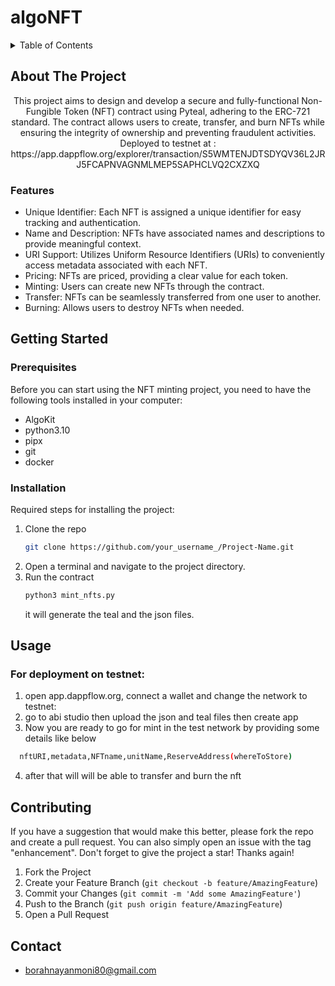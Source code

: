 # algoNFT

<!-- TABLE OF CONTENTS -->
<details>
  <summary>Table of Contents</summary>
  <ol>
    <li>
      <a href="#about-the-project">About The Project</a>
      <ul>
        <li><a href="#features">Features</a></li>
      </ul>
    </li>
    <li>
      <a href="#getting-started">Getting Started</a>
      <ul>
        <li><a href="#prerequisites">Prerequisites</a></li>
        <li><a href="#installation">Installation</a></li>
      </ul>
    </li>
    <li><a href="#usage">Usage</a></li>
    <li><a href="#contributing">Contributing</a></li>
    <li><a href="#contact">Contact</a></li>
  </ol>
</details>

<!-- ABOUT THE PROJECT -->
## About The Project

  <p align="center">
   This project aims to design and develop a secure and fully-functional Non-Fungible Token (NFT) contract using Pyteal, adhering to the ERC-721 standard. The contract allows users to create, transfer, and burn NFTs while ensuring the integrity of ownership and preventing fraudulent activities.
Deployed to testnet at : https://app.dappflow.org/explorer/transaction/S5WMTENJDTSDYQV36L2JRJ5FCAPNVAGNMLMEP5SAPHCLVQ2CXZXQ
  </p>
</div>

### Features
- Unique Identifier: Each NFT is assigned a unique identifier for easy tracking and authentication.
- Name and Description: NFTs have associated names and descriptions to provide meaningful context.
- URI Support: Utilizes Uniform Resource Identifiers (URIs) to conveniently access metadata associated with each NFT.
- Pricing: NFTs are priced, providing a clear value for each token.
- Minting: Users can create new NFTs through the contract.
- Transfer: NFTs can be seamlessly transferred from one user to another.
- Burning: Allows users to destroy NFTs when needed.

<!-- GETTING STARTED -->
## Getting Started

### Prerequisites

Before you can start using the NFT minting project, you need to have the following tools installed in your computer:
- AlgoKit
- python3.10
- pipx
- git
- docker

### Installation

Required steps for installing the project:

1. Clone the repo
   ```sh
   git clone https://github.com/your_username_/Project-Name.git
   ```
2. Open a terminal and navigate to the project directory.
3. Run the contract
   ```sh
   python3 mint_nfts.py
   ```
   it will generate the teal and the json files.

<!-- USAGE EXAMPLES -->
## Usage

### For deployment on testnet:
1. open app.dappflow.org, connect a wallet and change the network to testnet:
2. go to abi studio then upload the json and teal files then create app 
3. Now you are ready to go for mint in the test network by providing some details like below
 ```sh
   nftURI,metadata,NFTname,unitName,ReserveAddress(whereToStore)
   ```
4. after that will will be able to transfer and burn the nft

<!-- CONTRIBUTING -->
## Contributing

If you have a suggestion that would make this better, please fork the repo and create a pull request. You can also simply open an issue with the tag "enhancement".
Don't forget to give the project a star! Thanks again!

1. Fork the Project
2. Create your Feature Branch (`git checkout -b feature/AmazingFeature`)
3. Commit your Changes (`git commit -m 'Add some AmazingFeature'`)
4. Push to the Branch (`git push origin feature/AmazingFeature`)
5. Open a Pull Request

<!-- CONTACT -->
## Contact

- borahnayanmoni80@gmail.com
